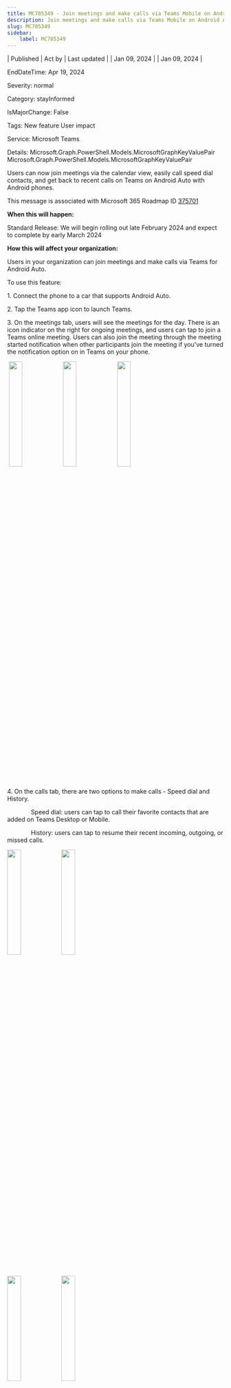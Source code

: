 ```yaml
---
title: MC705349 - Join meetings and make calls via Teams Mobile on Android Auto
description: Join meetings and make calls via Teams Mobile on Android Auto
slug: MC705349
sidebar:
    label: MC705349
---
```



| Published | Act by | Last updated |
| Jan 09, 2024 |  | Jan 09, 2024 |

EndDateTime: Apr 19, 2024

Severity: normal

Category: stayInformed

IsMajorChange: False

Tags: New feature User impact

Service: Microsoft Teams

Details: Microsoft.Graph.PowerShell.Models.MicrosoftGraphKeyValuePair Microsoft.Graph.PowerShell.Models.MicrosoftGraphKeyValuePair

<p style="">Users can now join meetings via the calendar view, easily call speed dial contacts, and get back to recent calls on Teams on Android Auto with Android phones.</p>
<p>This message is associated with Microsoft 365 Roadmap ID <a href="https://www.microsoft.com/microsoft-365/roadmap?filters=&amp;searchterms=375701" target="_blank">375701</a></p>
<p><b>When this will happen:</b></p>

<p>Standard Release: We will begin rolling out late February 2024 and expect to complete by early March 2024</p>

<p><b>How this will affect your organization:</b></p>

<p>Users in your organization can join meetings and make calls via Teams for Android Auto.</p><p>To use this feature:</p><p>1. Connect the phone to a car that supports Android Auto.</p><p>2. Tap the Teams app icon to launch Teams.</p><p>3. On the meetings tab, users will see the meetings for the day. There is an icon indicator on the right for ongoing meetings, and users can tap to join a Teams online meeting. Users can also join the meeting through the meeting started notification when other participants join the meeting if you've turned the notification option on in Teams on your phone.</p><p>&nbsp;<img src="https://img-prod-cms-rt-microsoft-com.akamaized.net/cms/api/am/imageFileData/RW1gm68?ver=2729" style="width: 25%;"><img src="https://img-prod-cms-rt-microsoft-com.akamaized.net/cms/api/am/imageFileData/RW1geEN?ver=fade" style="width: 25%;"><img src="https://img-prod-cms-rt-microsoft-com.akamaized.net/cms/api/am/imageFileData/RW1gjzi?ver=d502" style="width: 25%;"></p><p>4. On the calls tab, there are two options to make calls - Speed dial and History.</p><p>&nbsp; &nbsp; &nbsp; &nbsp; &nbsp; &nbsp; &nbsp; Speed dial: users can tap to call their favorite contacts that are added on Teams Desktop or Mobile.</p><p>&nbsp; &nbsp; &nbsp; &nbsp; &nbsp; &nbsp; &nbsp; History: users can tap to resume their recent incoming, outgoing, or missed calls.</p><p><img src="https://img-prod-cms-rt-microsoft-com.akamaized.net/cms/api/am/imageFileData/RW1geEK?ver=d6c6" style="width: 25%;"><img src="https://img-prod-cms-rt-microsoft-com.akamaized.net/cms/api/am/imageFileData/RW1gm60?ver=9361" style="width: 25%;"></p><p><img src="https://img-prod-cms-rt-microsoft-com.akamaized.net/cms/api/am/imageFileData/RW1gm5X?ver=bbd8" style="width: 25%;"><img src="https://img-prod-cms-rt-microsoft-com.akamaized.net/cms/api/am/imageFileData/RW1geEH?ver=6830" style="width: 25%;"><br></p><p>Known limitations:</p><ul><li>This feature is only available for Android phones running Android U.</li><li>If Teams is installed in a Work Profile, users will not be able to use it until Android Auto supports Work Profile.</li><li>Support for Xiaomi devices will come in a future update.</li></ul>
<p><b>What you need to do to prepare:</b></p>
<p>There is no action needed to prepare for this change. You may want to notify your users about this change and update any relevant documentation as appropriate.</p>

## Further reading
